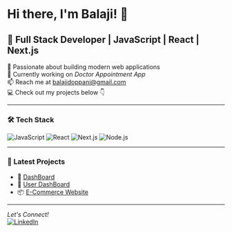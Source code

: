 # Hi there, I'm Balaji! 👋

## 🚀 Full Stack Developer | JavaScript | React | Next.js

🌟 Passionate about building modern web applications  
🔭 Currently working on *Doctor Appointment App*  
📫 Reach me at [balajidoppani@gmail.com](mailto:balajidoppani@gmail.com)  
💻 Check out my projects below 👇  

---
### 🛠 Tech Stack  
![JavaScript](https://img.shields.io/badge/JavaScript-F7DF1E?style=for-the-badge&logo=javascript&logoColor=black)
![React](https://img.shields.io/badge/React-61DAFB?style=for-the-badge&logo=react&logoColor=black)
![Next.js](https://img.shields.io/badge/Next.js-000000?style=for-the-badge&logo=nextdotjs&logoColor=white)
![Node.js](https://img.shields.io/badge/Node.js-43853D?style=for-the-badge&logo=node.js&logoColor=white)


---
### 🎯 Latest Projects  
- 🚀 [DashBoard](https://balajibalu19.github.io/dashboard-project/)  
- 🏥 [User DashBoard](https://balajibalu19.github.io/Ajackus-Dashboard/)  
- 📦 [E-Commerce Website](https://balajibalu19.github.io/react-product-catalog/)

---
*Let's Connect!*  
[![LinkedIn](https://img.shields.io/badge/LinkedIn-0A66C2?style=for-the-badge&logo=linkedin&logoColor=white)](https://www.linkedin.com/in/balaji-doppani)
